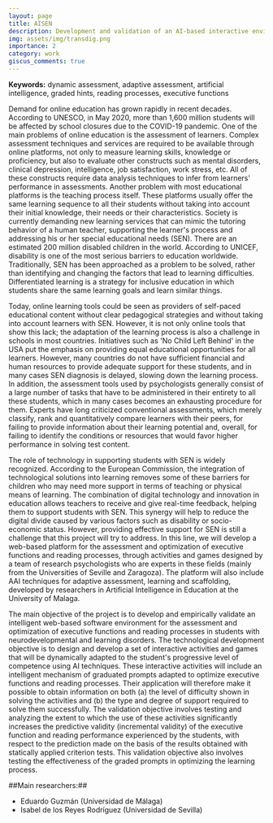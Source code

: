 ```yaml
---
layout: page
title: AISEN
description: Development and validation of an AI-based interactive environment for the assessment and optimization of executive functions and reading processes in developmental disorders
img: assets/img/transdig.png
importance: 2
category: work
giscus_comments: true
---
```


**Keywords:** dynamic assessment, adaptive assessment, artificial intelligence, graded hints, reading processes, executive functions

Demand for online education has grown rapidly in recent decades. According to UNESCO, in May 2020, more than 1,600 million students will be affected by school closures due to the COVID-19 pandemic. One of the main problems of online education is the assessment of learners. Complex assessment techniques and services are required to be available through online platforms, not only to measure learning skills, knowledge or proficiency, but also to evaluate other constructs such as mental disorders, clinical depression, intelligence, job satisfaction, work stress, etc. All of these constructs require data analysis techniques to infer from learners' performance in assessments. Another problem with most educational platforms is the teaching process itself. These platforms usually offer the same learning sequence to all their students without taking into account their initial knowledge, their needs or their characteristics. Society is currently demanding new learning services that can mimic the tutoring behavior of a human teacher, supporting the learner's process and addressing his or her special educational needs (SEN). There are an estimated 200 million disabled children in the world. According to UNICEF, disability is one of the most serious barriers to education worldwide. Traditionally, SEN has been approached as a problem to be solved, rather than identifying and changing the factors that lead to learning difficulties. Differentiated learning is a strategy for inclusive education in which students share the same learning goals and learn similar things.

Today, online learning tools could be seen as providers of self-paced educational content without clear pedagogical strategies and without taking into account learners with SEN. However, it is not only online tools that show this lack; the adaptation of the learning process is also a challenge in schools in most countries. Initiatives such as 'No Child Left Behind' in the USA put the emphasis on providing equal educational opportunities for all learners. However, many countries do not have sufficient financial and human resources to provide adequate support for these students, and in many cases SEN diagnosis is delayed, slowing down the learning process. In addition, the assessment tools used by psychologists generally consist of a large number of tasks that have to be administered in their entirety to all these students, which in many cases becomes an exhausting procedure for them. Experts have long criticized conventional assessments, which merely classify, rank and quantitatively compare learners with their peers, for failing to provide information about their learning potential and, overall, for failing to identify the conditions or resources that would favor higher performance in solving test content.

The role of technology in supporting students with SEN is widely recognized. According to the European Commission, the integration of technological solutions into learning removes some of these barriers for children who may need more support in terms of teaching or physical means of learning. The combination of digital technology and innovation in education allows teachers to receive and give real-time feedback, helping them to support students with SEN. This synergy will help to reduce the digital divide caused by various factors such as disability or socio-economic status. However, providing effective support for SEN is still a challenge that this project will try to address. In this line, we will develop a web-based platform for the assessment and optimization of executive functions and reading processes, through activities and games designed by a team of research psychologists who are experts in these fields (mainly from the Universities of Seville and Zaragoza). The platform will also include AAI techniques for adaptive assessment, learning and scaffolding, developed by researchers in Artificial Intelligence in Education at the University of Malaga.

The main objective of the project is to develop and empirically validate an intelligent web-based software environment for the assessment and optimization of executive functions and reading processes in students with neurodevelopmental and learning disorders. The technological development objective is to design and develop a set of interactive activities and games that will be dynamically adapted to the student's progressive level of competence using AI techniques. These interactive activities will include an intelligent mechanism of graduated prompts adapted to optimize executive functions and reading processes. Their application will therefore make it possible to obtain information on both (a) the level of difficulty shown in solving the activities and (b) the type and degree of support required to solve them successfully. The validation objective involves testing and analyzing the extent to which the use of these activities significantly increases the predictive validity (incremental validity) of the executive function and reading performance experienced by the students, with respect to the prediction made on the basis of the results obtained with statically applied criterion tests. This validation objective also involves testing the effectiveness of the graded prompts in optimizing the learning process.

##Main researchers:##
- Eduardo Guzmán (Universidad de Málaga)
- Isabel de los Reyes Rodríguez (Universidad de Sevilla)
